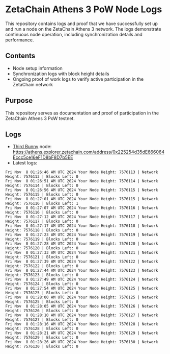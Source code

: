 # ZetaChain Athens 3 PoW Node Logs
This repository contains logs and proof that we have successfully set up and run a node on the ZetaChain Athens 3 network. The logs demonstrate continuous node operation, including synchronization details and performance.

## Contents
- Node setup information
- Synchronization logs with block height details
- Ongoing proof of work logs to verify active participation in the ZetaChain network

## Purpose
This repository serves as documentation and proof of participation in the ZetaChain Athens 3 PoW testnet.

## Logs

- [Third Bunny](https://thirdbunny.xyz/) node: https://athens.explorer.zetachain.com/address/0x225254d35dE666064Eccc5ce16eF1D8bF8D7b5EE
- Latest logs:
```
Fri Nov  8 01:26:46 AM UTC 2024 Your Node Height: 7576113 | Network Height: 7576113 | Blocks Left: 0
Fri Nov  8 01:26:51 AM UTC 2024 Your Node Height: 7576114 | Network Height: 7576114 | Blocks Left: 0
Fri Nov  8 01:26:56 AM UTC 2024 Your Node Height: 7576115 | Network Height: 7576115 | Blocks Left: 0
Fri Nov  8 01:27:01 AM UTC 2024 Your Node Height: 7576115 | Network Height: 7576116 | Blocks Left: 1
Fri Nov  8 01:27:07 AM UTC 2024 Your Node Height: 7576116 | Network Height: 7576116 | Blocks Left: 0
Fri Nov  8 01:27:12 AM UTC 2024 Your Node Height: 7576117 | Network Height: 7576117 | Blocks Left: 0
Fri Nov  8 01:27:17 AM UTC 2024 Your Node Height: 7576118 | Network Height: 7576118 | Blocks Left: 0
Fri Nov  8 01:27:23 AM UTC 2024 Your Node Height: 7576119 | Network Height: 7576119 | Blocks Left: 0
Fri Nov  8 01:27:28 AM UTC 2024 Your Node Height: 7576120 | Network Height: 7576120 | Blocks Left: 0
Fri Nov  8 01:27:33 AM UTC 2024 Your Node Height: 7576121 | Network Height: 7576121 | Blocks Left: 0
Fri Nov  8 01:27:39 AM UTC 2024 Your Node Height: 7576122 | Network Height: 7576122 | Blocks Left: 0
Fri Nov  8 01:27:44 AM UTC 2024 Your Node Height: 7576123 | Network Height: 7576123 | Blocks Left: 0
Fri Nov  8 01:27:49 AM UTC 2024 Your Node Height: 7576124 | Network Height: 7576124 | Blocks Left: 0
Fri Nov  8 01:27:54 AM UTC 2024 Your Node Height: 7576125 | Network Height: 7576125 | Blocks Left: 0
Fri Nov  8 01:28:00 AM UTC 2024 Your Node Height: 7576125 | Network Height: 7576125 | Blocks Left: 0
Fri Nov  8 01:28:05 AM UTC 2024 Your Node Height: 7576126 | Network Height: 7576126 | Blocks Left: 0
Fri Nov  8 01:28:10 AM UTC 2024 Your Node Height: 7576127 | Network Height: 7576127 | Blocks Left: 0
Fri Nov  8 01:28:16 AM UTC 2024 Your Node Height: 7576128 | Network Height: 7576128 | Blocks Left: 0
Fri Nov  8 01:28:21 AM UTC 2024 Your Node Height: 7576129 | Network Height: 7576129 | Blocks Left: 0
Fri Nov  8 01:28:26 AM UTC 2024 Your Node Height: 7576130 | Network Height: 7576130 | Blocks Left: 0
```
